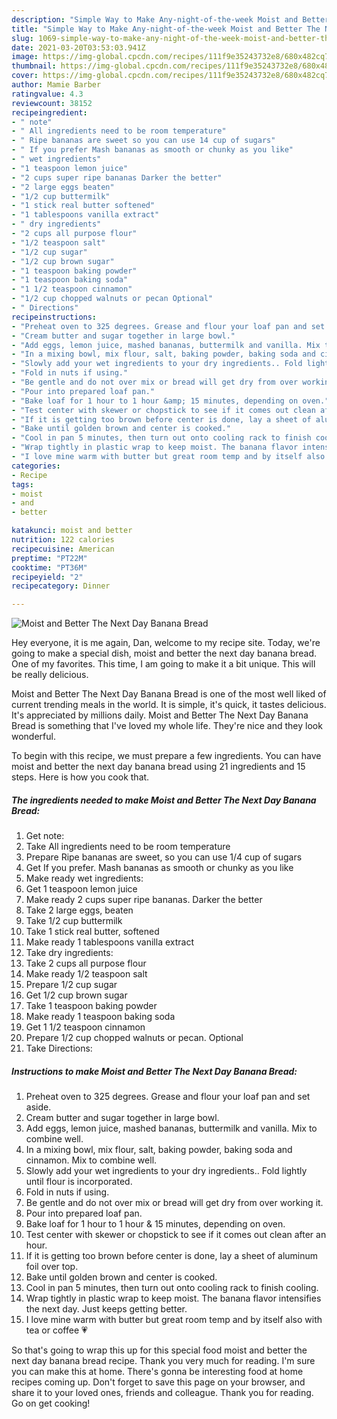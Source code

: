 ```yaml
---
description: "Simple Way to Make Any-night-of-the-week Moist and Better The Next Day Banana Bread"
title: "Simple Way to Make Any-night-of-the-week Moist and Better The Next Day Banana Bread"
slug: 1069-simple-way-to-make-any-night-of-the-week-moist-and-better-the-next-day-banana-bread
date: 2021-03-20T03:53:03.941Z
image: https://img-global.cpcdn.com/recipes/111f9e35243732e8/680x482cq70/moist-and-better-the-next-day-banana-bread-recipe-main-photo.jpg
thumbnail: https://img-global.cpcdn.com/recipes/111f9e35243732e8/680x482cq70/moist-and-better-the-next-day-banana-bread-recipe-main-photo.jpg
cover: https://img-global.cpcdn.com/recipes/111f9e35243732e8/680x482cq70/moist-and-better-the-next-day-banana-bread-recipe-main-photo.jpg
author: Mamie Barber
ratingvalue: 4.3
reviewcount: 38152
recipeingredient:
- " note"
- " All ingredients need to be room temperature"
- " Ripe bananas are sweet so you can use 14 cup of sugars"
- " If you prefer Mash bananas as smooth or chunky as you like"
- " wet ingredients"
- "1 teaspoon lemon juice"
- "2 cups super ripe bananas Darker the better"
- "2 large eggs beaten"
- "1/2 cup buttermilk"
- "1 stick real butter softened"
- "1 tablespoons vanilla extract"
- " dry ingredients"
- "2 cups all purpose flour"
- "1/2 teaspoon salt"
- "1/2 cup sugar"
- "1/2 cup brown sugar"
- "1 teaspoon baking powder"
- "1 teaspoon baking soda"
- "1 1/2 teaspoon cinnamon"
- "1/2 cup chopped walnuts or pecan Optional"
- " Directions"
recipeinstructions:
- "Preheat oven to 325 degrees. Grease and flour your loaf pan and set aside."
- "Cream butter and sugar together in large bowl."
- "Add eggs, lemon juice, mashed bananas, buttermilk and vanilla. Mix to combine well."
- "In a mixing bowl, mix flour, salt, baking powder, baking soda and cinnamon. Mix to combine well."
- "Slowly add your wet ingredients to your dry ingredients.. Fold lightly until flour is incorporated."
- "Fold in nuts if using."
- "Be gentle and do not over mix or bread will get dry from over working it."
- "Pour into prepared loaf pan."
- "Bake loaf for 1 hour to 1 hour &amp; 15 minutes, depending on oven."
- "Test center with skewer or chopstick to see if it comes out clean after an hour."
- "If it is getting too brown before center is done, lay a sheet of aluminum foil over top."
- "Bake until golden brown and center is cooked."
- "Cool in pan 5 minutes, then turn out onto cooling rack to finish cooling."
- "Wrap tightly in plastic wrap to keep moist. The banana flavor intensifies the next day. Just keeps getting better."
- "I love mine warm with butter but great room temp and by itself also with tea or coffee 💗"
categories:
- Recipe
tags:
- moist
- and
- better

katakunci: moist and better 
nutrition: 122 calories
recipecuisine: American
preptime: "PT22M"
cooktime: "PT36M"
recipeyield: "2"
recipecategory: Dinner

---
```



![Moist and Better The Next Day Banana Bread](https://img-global.cpcdn.com/recipes/111f9e35243732e8/680x482cq70/moist-and-better-the-next-day-banana-bread-recipe-main-photo.jpg)

Hey everyone, it is me again, Dan, welcome to my recipe site. Today, we're going to make a special dish, moist and better the next day banana bread. One of my favorites. This time, I am going to make it a bit unique. This will be really delicious.



Moist and Better The Next Day Banana Bread is one of the most well liked of current trending meals in the world. It is simple, it's quick, it tastes delicious. It's appreciated by millions daily. Moist and Better The Next Day Banana Bread is something that I've loved my whole life. They're nice and they look wonderful.


To begin with this recipe, we must prepare a few ingredients. You can have moist and better the next day banana bread using 21 ingredients and 15 steps. Here is how you cook that.

<!--inarticleads1-->

##### The ingredients needed to make Moist and Better The Next Day Banana Bread:

1. Get  note:
1. Take  All ingredients need to be room temperature
1. Prepare  Ripe bananas are sweet, so you can use 1/4 cup of sugars
1. Get  If you prefer. Mash bananas as smooth or chunky as you like
1. Make ready  wet ingredients:
1. Get 1 teaspoon lemon juice
1. Make ready 2 cups super ripe bananas. Darker the better
1. Take 2 large eggs, beaten
1. Take 1/2 cup buttermilk
1. Take 1 stick real butter, softened
1. Make ready 1 tablespoons vanilla extract
1. Take  dry ingredients:
1. Take 2 cups all purpose flour
1. Make ready 1/2 teaspoon salt
1. Prepare 1/2 cup sugar
1. Get 1/2 cup brown sugar
1. Take 1 teaspoon baking powder
1. Make ready 1 teaspoon baking soda
1. Get 1 1/2 teaspoon cinnamon
1. Prepare 1/2 cup chopped walnuts or pecan. Optional
1. Take  Directions:




<!--inarticleads2-->

##### Instructions to make Moist and Better The Next Day Banana Bread:

1. Preheat oven to 325 degrees. Grease and flour your loaf pan and set aside.
1. Cream butter and sugar together in large bowl.
1. Add eggs, lemon juice, mashed bananas, buttermilk and vanilla. Mix to combine well.
1. In a mixing bowl, mix flour, salt, baking powder, baking soda and cinnamon. Mix to combine well.
1. Slowly add your wet ingredients to your dry ingredients.. Fold lightly until flour is incorporated.
1. Fold in nuts if using.
1. Be gentle and do not over mix or bread will get dry from over working it.
1. Pour into prepared loaf pan.
1. Bake loaf for 1 hour to 1 hour &amp; 15 minutes, depending on oven.
1. Test center with skewer or chopstick to see if it comes out clean after an hour.
1. If it is getting too brown before center is done, lay a sheet of aluminum foil over top.
1. Bake until golden brown and center is cooked.
1. Cool in pan 5 minutes, then turn out onto cooling rack to finish cooling.
1. Wrap tightly in plastic wrap to keep moist. The banana flavor intensifies the next day. Just keeps getting better.
1. I love mine warm with butter but great room temp and by itself also with tea or coffee 💗




So that's going to wrap this up for this special food moist and better the next day banana bread recipe. Thank you very much for reading. I'm sure you can make this at home. There's gonna be interesting food at home recipes coming up. Don't forget to save this page on your browser, and share it to your loved ones, friends and colleague. Thank you for reading. Go on get cooking!
